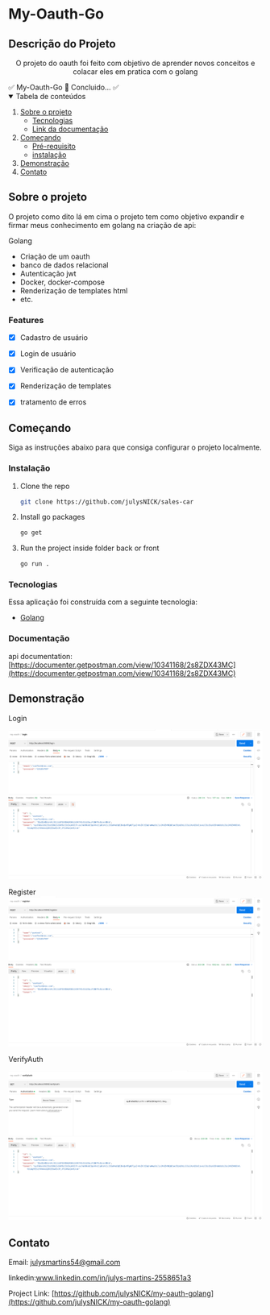 # My-Oauth-Go
## Descrição do Projeto

<p align="center">O projeto do oauth foi feito com objetivo de aprender novos  conceitos e colacar eles em pratica com o golang</p
 <h4 align="center">
	✅  My-Oauth-Go 🚀 Concluido...  ✅
      
 </h4>

 <!-- TABLE OF CONTENTS -->
<details open="open">
  <summary>Tabela de conteúdos</summary>
  <ol>
    <li>
      <a href="#Sobre-o-projeto">Sobre o projeto</a>
      <ul>
        <li><a href="#Tecnologias">Tecnologias</a></li>
        <li><a href="#Documentação">Link da documentação</a></li>
      </ul>
    </li>
    <li>
      <a href="#Começando">Começando</a>
      <ul>
        <li><a href="#Pré-requisito">Pré-requisito</a></li>
        <li><a href="#Instalação">instalação</a></li>
      </ul>
    </li>
    <li><a href="#Demonstração">Demonstração</a></li>
    <li><a href="#Contato">Contato</a></li>
  </ol>
</details>

## Sobre o projeto

O projeto como dito lá em cima o projeto tem como objetivo expandir e firmar meus conhecimento em golang na criação de api:

Golang

* Criação de um oauth
* banco de dados relacional
* Autenticação jwt
* Docker, docker-compose
* Renderização de templates html
* etc.

 ###  Features

- [x] Cadastro de usuário

- [x] Login de usuário

- [x] Verificação de autenticação

- [x] Renderização de templates

- [x] tratamento de erros



## Começando

  Siga as instruções abaixo para que consiga configurar o projeto localmente.

###  Instalação

1. Clone the repo
   ```sh
   git clone https://github.com/julysNICK/sales-car
   ```
2. Install go packages
   ```sh
   go get
   ```

3. Run the project inside folder back or front
   ```sh
   go run .
   ```



### Tecnologias

Essa aplicação foi construída com a seguinte tecnologia:
* [Golang](https://go.dev/)

### Documentação

api documentation: [https://documenter.getpostman.com/view/10341168/2s8ZDX43MC](https://documenter.getpostman.com/view/10341168/2s8ZDX43MC)


##  Demonstração

Login

![](/my-oauth-image/LoginNix.png)



Register
![](/my-oauth-image/RegisterNix.png)




VerifyAuth

![](/my-oauth-image/VerifyAuth.png)


<!-- LICENSE -->

<!-- CONTACT -->
##  Contato
Email: julysmartins54@gmail.com

linkedin:www.linkedin.com/in/julys-martins-2558651a3

Project Link: [https://github.com/julysNICK/my-oauth-golang](https://github.com/julysNICK/my-oauth-golang)


